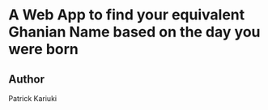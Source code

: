 # A Web App to find your equivalent Ghanian Name based on the day you were born
## Author
Patrick Kariuki

